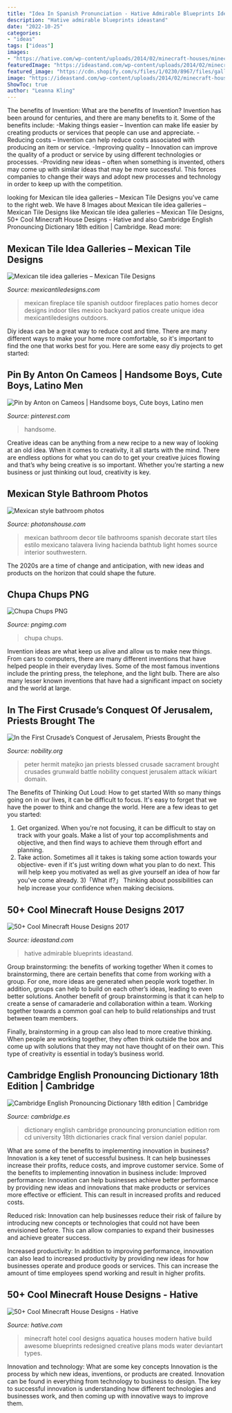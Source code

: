 ```yaml
---
title: "Idea In Spanish Pronunciation - Hative Admirable Blueprints Ideastand"
description: "Hative admirable blueprints ideastand"
date: "2022-10-25"
categories:
- "ideas"
tags: ["ideas"]
images:
- "https://hative.com/wp-content/uploads/2014/02/minecraft-houses/minecraft-aquatica-hotel-43.jpg"
featuredImage: "https://ideastand.com/wp-content/uploads/2014/02/minecraft-houses/palm-building-idea-20.jpg"
featured_image: "https://cdn.shopify.com/s/files/1/0230/8967/files/gallery-fireplaces.jpg?9420381361065165898"
image: "https://ideastand.com/wp-content/uploads/2014/02/minecraft-houses/palm-building-idea-20.jpg"
ShowToc: true
author: "Leanna Kling"
---
```



The benefits of Invention: What are the benefits of Invention?
Invention has been around for centuries, and there are many benefits to it. Some of the benefits include: 
-Making things easier – Invention can make life easier by creating products or services that people can use and appreciate. 
-Reducing costs – Invention can help reduce costs associated with producing an item or service. 
-Improving quality – Innovation can improve the quality of a product or service by using different technologies or processes. 
-Providing new ideas – often when something is invented, others may come up with similar ideas that may be more successful. This forces companies to change their ways and adopt new processes and technology in order to keep up with the competition.

	

		
looking for Mexican tile idea galleries – Mexican Tile Designs you've came to the right web. We have 8 Images about Mexican tile idea galleries – Mexican Tile Designs like Mexican tile idea galleries – Mexican Tile Designs, 50+ Cool Minecraft House Designs - Hative and also Cambridge English Pronouncing Dictionary 18th edition | Cambridge. Read more:
		
    
## Mexican Tile Idea Galleries – Mexican Tile Designs

<img loading=lazy src="https://cdn.shopify.com/s/files/1/0230/8967/files/gallery-fireplaces.jpg?9420381361065165898" onerror="this.onerror=null;this.src='https://tse4.mm.bing.net/th?id=OIP.yoAyAVplSf20IU-zNFecLgAAAA&amp;pid=15.1';" alt="Mexican tile idea galleries – Mexican Tile Designs">

_Source: mexicantiledesigns.com_

>mexican fireplace tile spanish outdoor fireplaces patio homes decor designs indoor tiles mexico backyard patios create unique idea mexicantiledesigns outdoors. 

	

Diy ideas can be a great way to reduce cost and time. There are many different ways to make your home more comfortable, so it's important to find the one that works best for you. Here are some easy diy projects to get started: 

    
## Pin By Anton On Cameos | Handsome Boys, Cute Boys, Latino Men

<img loading=lazy src="https://i.pinimg.com/736x/68/8e/4c/688e4ca7b0610ddd6037cd5c48f57e03.jpg" onerror="this.onerror=null;this.src='https://tse3.mm.bing.net/th?id=OIP.v9ZEa8tFjwk_8pw2mqslgQHaLF&amp;pid=15.1';" alt="Pin by Anton on Cameos | Handsome boys, Cute boys, Latino men">

_Source: pinterest.com_

>handsome. 

	

Creative ideas can be anything from a new recipe to a new way of looking at an old idea. When it comes to creativity, it all starts with the mind. There are endless options for what you can do to get your creative juices flowing and that’s why being creative is so important. Whether you’re starting a new business or just thinking out loud, creativity is key.

    
## Mexican Style Bathroom Photos

<img loading=lazy src="http://photonshouse.com/photo/1e/1eaf5bf9cfe46c00a5e0440ce5f32946.jpg" onerror="this.onerror=null;this.src='https://tse1.mm.bing.net/th?id=OIP.geW7y26aqMRKxrFrkIqfYAHaJ3&amp;pid=15.1';" alt="Mexican style bathroom photos">

_Source: photonshouse.com_

>mexican bathroom decor tile bathrooms spanish decorate start tiles estilo mexicano talavera living hacienda bathtub light homes source interior southwestern. 

	

The 2020s are a time of change and anticipation, with new ideas and products on the horizon that could shape the future.

    
## Chupa Chups PNG

<img loading=lazy src="https://pngimg.com/uploads/chupa_chups/chupa_chups_PNG24.png" onerror="this.onerror=null;this.src='https://tse3.mm.bing.net/th?id=OIP.D4u-KIUCe53Y1l2YdO-SKAHaTz&amp;pid=15.1';" alt="Chupa Chups PNG">

_Source: pngimg.com_

>chupa chups. 

	

Invention ideas are what keep us alive and allow us to make new things. From cars to computers, there are many different inventions that have helped people in their everyday lives. Some of the most famous inventions include the printing press, the telephone, and the light bulb. There are also many lesser known inventions that have had a significant impact on society and the world at large.

    
## In The First Crusade’s Conquest Of Jerusalem, Priests Brought The

<img loading=lazy src="http://www.nobility.org/wp-content/uploads/2019/09/Peter-the-Hermit.jpg" onerror="this.onerror=null;this.src='https://tse4.mm.bing.net/th?id=OIP.QPd1UH0huzrTcKL3VaguDAHaLc&amp;pid=15.1';" alt="In the First Crusade’s Conquest of Jerusalem, Priests Brought the">

_Source: nobility.org_

>peter hermit matejko jan priests blessed crusade sacrament brought crusades grunwald battle nobility conquest jerusalem attack wikiart domain. 

	

The Benefits of Thinking Out Loud: How to get started
With so many things going on in our lives, it can be difficult to focus. It's easy to forget that we have the power to think and change the world. Here are a few ideas to get you started: 
1) Get organized. When you're not focusing, it can be difficult to stay on track with your goals. Make a list of your top accomplishments and objective, and then find ways to achieve them through effort and planning. 
2) Take action. Sometimes all it takes is taking some action towards your objective- even if it's just writing down what you plan to do next. This will help keep you motivated as well as give yourself an idea of how far you've come already. 
3)「What if?」 Thinking about possibilities can help increase your confidence when making decisions.

    
## 50+ Cool Minecraft House Designs 2017

<img loading=lazy src="https://ideastand.com/wp-content/uploads/2014/02/minecraft-houses/palm-building-idea-20.jpg" onerror="this.onerror=null;this.src='https://tse1.mm.bing.net/th?id=OIP.fGz7EkZUkCNCqWKfi8NMNQHaFj&amp;pid=15.1';" alt="50+ Cool Minecraft House Designs 2017">

_Source: ideastand.com_

>hative admirable blueprints ideastand. 

	

Group brainstorming: the benefits of working together
When it comes to brainstorming, there are certain benefits that come from working with a group. For one, more ideas are generated when people work together. In addition, groups can help to build on each other’s ideas, leading to even better solutions.
Another benefit of group brainstorming is that it can help to create a sense of camaraderie and collaboration within a team. Working together towards a common goal can help to build relationships and trust between team members.

Finally, brainstorming in a group can also lead to more creative thinking. When people are working together, they often think outside the box and come up with solutions that they may not have thought of on their own. This type of creativity is essential in today’s business world.

    
## Cambridge English Pronouncing Dictionary 18th Edition | Cambridge

<img loading=lazy src="https://www.cambridge.es/var/ezdemo_site/storage/images/media/images/covers/dictionaries/english-pronouncing-dictionary/29454-1-esl-ES/english-pronouncing-dictionary.jpg" onerror="this.onerror=null;this.src='https://tse2.mm.bing.net/th?id=OIP.A3xPHmgsMoSx2gcySx6zXQDMEy&amp;pid=15.1';" alt="Cambridge English Pronouncing Dictionary 18th edition | Cambridge">

_Source: cambridge.es_

>dictionary english cambridge pronouncing pronunciation edition rom cd university 18th dictionaries crack final version daniel popular. 

	

What are some of the benefits to implementing innovation in business?
Innovation is a key tenet of successful business. It can help businesses increase their profits, reduce costs, and improve customer service. Some of the benefits to implementing innovation in business include: 
Improved performance: Innovation can help businesses achieve better performance by providing new ideas and innovations that make products or services more effective or efficient. This can result in increased profits and reduced costs. 

Reduced risk: Innovation can help businesses reduce their risk of failure by introducing new concepts or technologies that could not have been envisioned before. This can allow companies to expand their businesses and achieve greater success. 

Increased productivity: In addition to improving performance, innovation can also lead to increased productivity by providing new ideas for how businesses operate and produce goods or services. This can increase the amount of time employees spend working and result in higher profits.

    
## 50+ Cool Minecraft House Designs - Hative

<img loading=lazy src="https://hative.com/wp-content/uploads/2014/02/minecraft-houses/minecraft-aquatica-hotel-43.jpg" onerror="this.onerror=null;this.src='https://tse1.mm.bing.net/th?id=OIP.MfY2se3GDoY0RYCeSse6PwHaEL&amp;pid=15.1';" alt="50+ Cool Minecraft House Designs - Hative">

_Source: hative.com_

>minecraft hotel cool designs aquatica houses modern hative build awesome blueprints redesigned creative plans mods water deviantart types. 

	

Innovation and technology: What are some key concepts
Innovation is the process by which new ideas, inventions, or products are created. Innovation can be found in everything from technology to business to design. The key to successful innovation is understanding how different technologies and businesses work, and then coming up with innovative ways to improve them.


